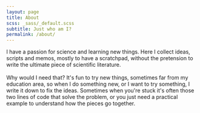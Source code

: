 ```yaml
---
layout: page
title: About
scss: _sass/_default.scss
subtitle: Just who am I?
permalink: /about/
---
```


I have a passion for science and learning new things. Here I collect ideas, scripts and memos, mostly to have a scratchpad, without the pretension to write the ultimate piece of scientific literature.
<br><br>
 Why would I need that? It's fun to try new things, sometimes far from my education area, so when I do something new, or I want to try something, I write it down to fix the ideas.  Sometimes when you're stuck it's often those two lines of code that solve the problem, or you just need a practical example to understand how the pieces go together. 


 
